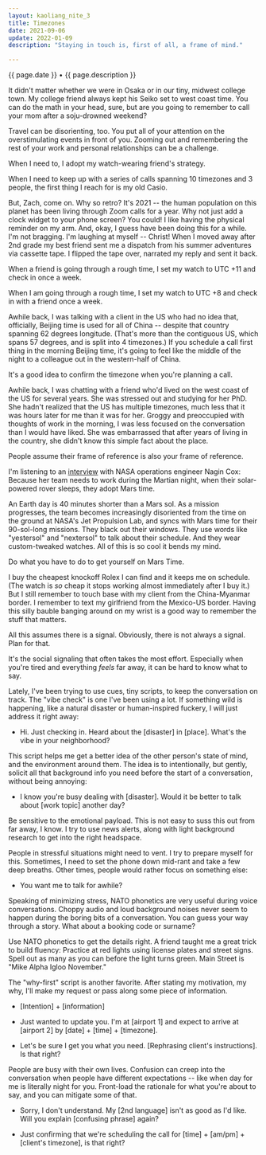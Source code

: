 ```yaml
---
layout: kaoliang_nite_3
title: Timezones
date: 2021-09-06
update: 2022-01-09
description: "Staying in touch is, first of all, a frame of mind."

---
```



{{ page.date }} • {{ page.description }}

It didn't matter whether we were in Osaka or in our tiny, midwest college town. My college friend always kept his Seiko set to west coast time. You can do the math in your head, sure, but are you going to remember to call your mom after a soju-drowned weekend?

Travel can be disorienting, too. You put all of your attention on the overstimulating events in front of you. Zooming out and remembering the rest of your work and personal relationships can be a challenge.

When I need to, I adopt my watch-wearing friend's strategy.

When I need to keep up with a series of  calls spanning 10 timezones and 3 people, the first thing I reach for is my old Casio.

But, Zach, come on. Why so retro? It's 2021 -- the human population on this planet has been living through Zoom calls for a year. Why not just add a clock widget to your phone screen? You could! I like having the physical reminder on my arm. And, okay, I guess have been doing this for a while. I'm not bragging. I'm laughing at myself -- Christ! When I moved away after 2nd grade my best friend sent me a dispatch from his summer adventures via cassette tape. I flipped the tape over, narrated my reply and sent it back.

When a friend is going through a rough time, I set my watch to UTC +11 and check in once a week.

When I am going through a rough time, I set my watch to UTC +8 and check in with a friend once a week.

Awhile back, I was talking with a client in the US who had no idea that, officially, Beijing time is used for all of China -- despite that country spanning 62 degrees longitude. (That's more than the contiguous US, which spans 57 degrees, and is split into 4 timezones.) If you schedule a call first thing in the morning Beijing time, it's going to feel like the middle of the night to a colleague out in the western-half of China.

It's a good idea to confirm the timezone when you're planning a call.

Awhile back, I was chatting with a friend who'd lived on the west coast of the US for several years. She was stressed out and studying for her PhD. She hadn't realized that the US has multiple timezones, much less that it was hours later for me than it was for her. Groggy and preoccupied with thoughts of work in the morning, I was less focused on the conversation than I would have liked. She was embarrassed that after years of living in the country, she didn't know this simple fact about the place.

People assume their frame of reference is also your frame of reference.

I'm listening to an [interview] with NASA operations engineer Nagin Cox: Because her team needs to work during the Martian night, when their solar-powered rover sleeps, they adopt Mars time.

An Earth day is 40 minutes shorter than a Mars sol. As a mission progresses, the team becomes increasingly disoriented from the time on the ground at NASA's Jet Propulsion Lab, and syncs with Mars time for their 90-sol-long missions. They black out their windows. They use words like "yestersol" and "nextersol" to talk about their schedule. And they wear custom-tweaked watches. All of this is so cool it bends my mind.

Do what you have to do to get yourself on Mars Time.

I buy the cheapest knockoff Rolex I can find and it keeps me on schedule. (The watch is *so* cheap it stops working almost immediately after I buy it.) But I still remember to touch base with my client from the China-Myanmar border. I remember to text my girlfriend from the Mexico-US border. Having this silly bauble banging around on my wrist is a good way to remember the stuff that matters.

All this assumes there is a signal. Obviously, there is not always a signal. Plan for that.

It's the social signaling that often takes the most effort. Especially when you're tired and everything *feels* far away, it can be hard to know what to say.

Lately, I've been trying to use cues, tiny scripts, to keep the conversation on track. The "vibe check" is one I've been using a lot. If something wild is happening, like a natural disaster or human-inspired fuckery, I will just address it right away:

- Hi. Just checking in. Heard about the \[disaster\] in \[place\]. What's the vibe in your neighborhood?

This script helps me get a better idea of the other person's state of mind, and the environment around them. The idea is to intentionally, but gently, solicit all that background info you need before the start of a conversation, without being annoying:

- I know you're busy dealing with \[disaster\]. Would it be better to talk about \[work topic\] another day?

Be sensitive to the emotional payload. This is not easy to suss this out from far away, I know. I try to use news alerts, along with light background research to get into the right headspace.

People in stressful situations might need to vent. I try to prepare myself for this. Sometimes, I need to set the phone down mid-rant and take a few deep breaths. Other times, people would rather focus on something else:

- You want me to talk for awhile?

Speaking of minimizing stress, NATO phonetics are very useful during voice conversations. Choppy audio and loud background noises never seem to happen during the boring bits of a conversation. You can guess your way through a story. What about a booking code or surname?

Use NATO phonetics to get the details right. A friend taught me a great trick to build fluency: Practice at red lights using license plates and street signs. Spell out as many as you can before the light turns green. Main Street is "Mike Alpha Igloo November."

The "why-first" script is another favorite. After stating my motivation, my why, I'll make my request or pass along some piece of information.

- \[Intention\] + \[information\]

- Just wanted to update you. I'm at \[airport 1\] and expect to arrive at \[airport 2\] by \[date\] + \[time\] + \[timezone\].

- Let's be sure I get you what you need. \[Rephrasing client's instructions\]. Is that right?

People are busy with their own lives. Confusion can creep into the conversation when people have different expectations -- like when day for me is literally night for you. Front-load the rationale for what you're about to say, and you can mitigate some of that.

- Sorry, I don't understand. My \[2nd language\] isn't as good as I'd like. Will you explain \[confusing phrase\] again?

- Just confirming that we're scheduling the call for \[time\] + \[am/pm\] + \[client's timezone\], is that right?



[interview]: https://www.npr.org/2021/02/05/964218185/nagin-cox-what-does-time-on-mars-teach-us-about-time-on-earth
